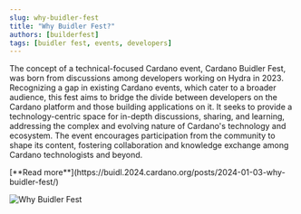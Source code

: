 ```yaml
---
slug: why-buidler-fest
title: "Why Buidler Fest?"
authors: [builderfest]
tags: [buidler fest, events, developers]
---
```


The concept of a technical-focused Cardano event, Cardano Buidler Fest, was born from discussions among developers working on Hydra in 2023. Recognizing a gap in existing Cardano events, which cater to a broader audience, this fest aims to bridge the divide between developers on the Cardano platform and those building applications on it. It seeks to provide a technology-centric space for in-depth discussions, sharing, and learning, addressing the complex and evolving nature of Cardano's technology and ecosystem. The event encourages participation from the community to shape its content, fostering collaboration and knowledge exchange among Cardano technologists and beyond. 

<div style={{ textAlign: 'right' }}>
[**Read more**](https://buidl.2024.cardano.org/posts/2024-01-03-why-buidler-fest/)
</div>

![Why Buidler Fest](./banner.webp)